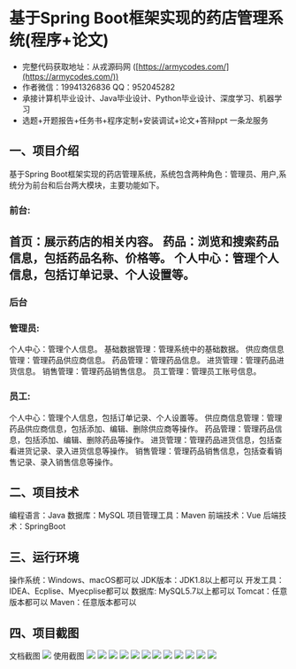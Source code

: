 基于Spring Boot框架实现的药店管理系统(程序+论文)
=
- 完整代码获取地址：从戎源码网 ([https://armycodes.com/](https://armycodes.com/))
- 作者微信：19941326836  QQ：952045282 
- 承接计算机毕业设计、Java毕业设计、Python毕业设计、深度学习、机器学习
- 选题+开题报告+任务书+程序定制+安装调试+论文+答辩ppt 一条龙服务

一、项目介绍
---
基于Spring Boot框架实现的药店管理系统，系统包含两种角色：管理员、用户,系统分为前台和后台两大模块，主要功能如下。
### 前台:
首页：展示药店的相关内容。
药品：浏览和搜索药品信息，包括药品名称、价格等。
个人中心：管理个人信息，包括订单记录、个人设置等。
- 
### 后台
### 管理员:
个人中心：管理个人信息。
基础数据管理：管理系统中的基础数据。
供应商信息管理：管理药品供应商信息。
药品管理：管理药品信息。
进货管理：管理药品进货信息。
销售管理：管理药品销售信息。
员工管理：管理员工账号信息。
  
### 员工:
个人中心：管理个人信息，包括订单记录、个人设置等。
供应商信息管理：管理药品供应商信息，包括添加、编辑、删除供应商等操作。
药品管理：管理药品信息，包括添加、编辑、删除药品等操作。
进货管理：管理药品进货信息，包括查看进货记录、录入进货信息等操作。
销售管理：管理药品销售信息，包括查看销售记录、录入销售信息等操作。
  
二、项目技术
---
编程语言：Java
数据库：MySQL
项目管理工具：Maven
前端技术：Vue
后端技术：SpringBoot

三、运行环境
---
操作系统：Windows、macOS都可以
JDK版本：JDK1.8以上都可以
开发工具：IDEA、Ecplise、Myecplise都可以
数据库: MySQL5.7以上都可以
Tomcat：任意版本都可以
Maven：任意版本都可以

四、项目截图
---
文档截图
![](limage/2.png)
使用截图
![](image/1.png)
![](image/2.png)
![](image/3.png)
![](image/4.png)
![](image/5.png)
![](image/6.png)
![](image/7.png)
![](image/8.png)
![](image/9.png)
![](image/10.png)
![](image/11.png)
![](image/12.png)
